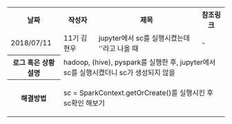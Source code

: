 <table>
  <tr>
    <th>날짜</th>
    <th>작성자</th>
    <th>제목</th> 
    <th>참조링크</th>
  </tr>
  
  <tr>
    <td>2018/07/11</td>
    <td>11기 김현우</td>
    <td>jupyter에서 sc를 실행시켰는데 ''라고 나올 때</td>
    <td>-</td>
  </tr>
  
  <tr>
    <th>로그 혹은 상황설명</th>
    <td colspan="3">hadoop, (hive), pyspark를 실행한 후, jupyter에서 sc를 실행시켰더니 sc가 생성되지 않을 </td>
  </tr>
  
  <tr>
    <th>해결방법</th>
    <td colspan="3">
      <p>sc = SparkContext.getOrCreate()를 실행시킨 후 sc확인 해보기</p>
    </td>
  </tr>
</table>

